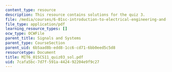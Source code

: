 ```yaml
---
content_type: resource
description: This resource contains solutions for the quiz 3.
file: /media/courses/6-01sc-introduction-to-electrical-engineering-and-computer-science-i-spring-2011/7cafa5bc7d7f591a442492204e9f9c27_MIT6_01SCS11_quiz03_sol.pdf
file_type: application/pdf
learning_resource_types: []
ocw_type: OCWFile
parent_title: Signals and Systems
parent_type: CourseSection
parent_uid: 6b5aad8b-edd8-1cc6-cd71-6bb0eed5c5d8
resourcetype: Document
title: MIT6_01SCS11_quiz03_sol.pdf
uid: 7cafa5bc-7d7f-591a-4424-92204e9f9c27
---
```


